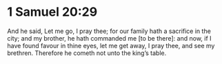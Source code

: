 # 1 Samuel 20:29

And he said, Let me go, I pray thee; for our family hath a sacrifice in the city; and my brother, he hath commanded me [to be there]: and now, if I have found favour in thine eyes, let me get away, I pray thee, and see my brethren. Therefore he cometh not unto the king’s table.